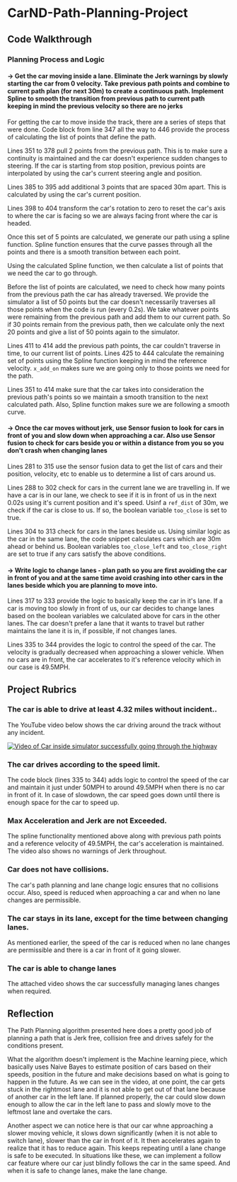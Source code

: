 # CarND-Path-Planning-Project

## Code Walkthrough

### Planning Process and Logic

#### -> Get the car moving inside a lane. Eliminate the Jerk warnings by slowly starting the car from 0 velocity. Take previous path points and combine to current path plan (for next 30m) to create a continuous path. Implement Spline to smooth the transition from previous path to current path keeping in mind the previous velocity so there are no jerks

For getting the car to move inside the track, there are a series of steps that were done. Code block from line 347 all the way to 446 provide the process of calculating the list of points that define the path.

Lines 351 to 378 pull 2 points from the previous path. This is to make sure a continuity is maintained and the car doesn't experience sudden changes to steering. If the car is starting from stop position, previous points are interpolated by using the car's current steering angle and position.

Lines 385 to 395 add additional 3 points that are spaced 30m apart. This is calculated by using the car's current position. 

Lines 398 to 404 transform the car's rotation to zero to reset the car's axis to where the car is facing so we are always facing front where the car is headed.

Once this set of 5 points are calculated, we generate our path using a spline function. Spline function ensures that the curve passes through all the points and there is a smooth transition between each point.

Using the calculated Spline function, we then calculate a list of points that we need the car to go through.

Before the list of points are calculated, we need to check how many points from the previous path the car has already traversed. We provide the simulator a list of 50 points but the car doesn't necessarily traverses all those points when the code is run (every 0.2s). We take whatever points were remaining from the previous path and add them to our current path. So if 30 points remain from the previous path, then we calculate only the next 20 points and give a list of 50 points again to the simulator.

Lines 411 to 414 add the previous path points, the car couldn't traverse in time, to our current list of points. Lines 425 to 444 calculate the remaining set of points using the Spline function keeping in mind the reference velocity. `x_add_on` makes sure we are going only to those points we need for the path. 

Lines 351 to 414 make sure that the car takes into consideration the previous path's points so we maintain a smooth transition to the next calculated path. Also, Spline function makes sure we are following a smooth curve.

#### -> Once the car moves without jerk, use Sensor fusion to look for cars in front of you and slow down when approaching a car. Also use Sensor fusion to check for cars beside you or within a distance from you so you don't crash when changing lanes

Lines 281 to 315 use the sensor fusion data to get the list of cars and their position, velocity, etc to enable us to determine a list of cars around us. 

Lines 288 to 302 check for cars in the current lane we are travelling in. If we have a car is in our lane, we check to see if it is in front of us in the next 0.02s using it's current position and it's speed. Usinf a `ref_dist` of 30m, we check if the car is close to us. If so, the boolean variable `too_close` is set to true.

Lines 304 to 313 check for cars in the lanes beside us. Using similar logic as the car in the same lane, the code snippet calculates cars which are 30m ahead or behind us. Boolean variables `too_close_left` and `too_close_right` are set to true if any cars satisfy the above conditions. 

#### -> Write logic to change lanes - plan path so you are first avoiding the car in front of you and at the same time avoid crashing into other cars in the lanes beside which you are planning to move into.

Lines 317 to 333 provide the logic to basically keep the car in it's lane. If a car is moving too slowly in front of us, our car decides to change lanes based on the boolean variables we calculated above for cars in the other lanes. The car doesn't prefer a lane that it wants to travel but rather maintains the lane it is in, if possible, if not changes lanes.

Lines 335 to 344 provides the logic to control the speed of the car. The velocity is gradually decreased when approaching a slower vehicle. When no cars are in front, the car accelerates to it's reference velocity which in our case is 49.5MPH.

## Project Rubrics

### The car is able to drive at least 4.32 miles without incident..

The YouTube video below shows the car driving around the track without any incident.

[![Video of Car inside simulator successfully going through the highway](http://img.youtube.com/vi/k6hFIXKQwBI/0.jpg)](http://www.youtube.com/watch?v=k6hFIXKQwBI "SDCND Path Planning video")

### The car drives according to the speed limit.

The code block (lines 335 to 344) adds logic to control the speed of the car and maintain it just under 50MPH to around 49.5MPH when there is no car in front of it. In case of slowdown, the car speed goes down until there is enough space for the car to speed up.

### Max Acceleration and Jerk are not Exceeded.

The spline functionality mentioned above along with previous path points and a reference velocity of 49.5MPH, the car's acceleration is maintained. The video also shows no warnings of Jerk throughout.

### Car does not have collisions.

The car's path planning and lane change logic ensures that no collisions occur. Also, speed is reduced when approaching a car and when no lane changes are permissible.

### The car stays in its lane, except for the time between changing lanes.

As mentioned earlier, the speed of the car is reduced when no lane changes are permissible and there is a car in front of it going slower.

### The car is able to change lanes

The attached video shows the car successfully managing lanes changes when required.

## Reflection

The Path Planning algorithm presented here does a pretty good job of planning a path that is Jerk free, collision free and drives safely for the conditions present.

What the algorithm doesn't implement is the Machine learning piece, which basically uses Naive Bayes to estimate position of cars based on their speeds, position in the future and make decisions based on what is going to happen in the future. As we can see in the video, at one point, the car gets stuck in the rightmost lane and it is not able to get out of that lane because of another car in the left lane. If planned properly, the car could slow down enough to allow the car in the left lane to pass and slowly move to the leftmost lane and overtake the cars.

Another aspect we can notice here is that our car whne approaching a slower moving vehicle, it slows down significantly (when it is not able to switch lane), slower than the car in front of it. It then accelerates again to realize that it has to reduce again. This keeps repeating until a lane change is safe to be executed. In situations like these, we can implement a follow car feature where our car just blindly follows the car in the same speed. And when it is safe to change lanes, make the lane change.



